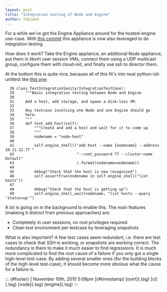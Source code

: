 ```yaml
---
layout: post
title: "Integration testing of Node and Engine"
author: fabiand
---
```




For a while we've got the Engine Appliance around for the hosted-engine
use-case. With [this
commit](https://gerrit.ovirt.org/gitweb?p=ovirt-appliance.git;a=commit;h=36389d60270da463dee8c2acedc564f52c1a7b0d)
this appliance is now also leveraged to do integration testing.

How does it work? Take the Engine appliance, an additional Node
appliance, put them in libvirt user session VMs, connect them using a
UDP multicast group, configure them with cloud-init, and finally use ssh
to director them.

At the bottom this is quite nice, because all of this fit's into neat
python-ish unittest like [this
one](https://gerrit.ovirt.org/gitweb?p=ovirt-appliance.git;a=blob;f=tests/testSanity.py;h=b3c03daed38e9733ac65f2a4f10628578efb20ca;hb=36389d60270da463dee8c2acedc564f52c1a7b0d):

      28 class TestIntegrationSanity(IntegrationTestCase):
      29     """Basic integration testing between Node and Engine
      30 
      31     Add a host, add storage, and spawn a disk-less VM.
      32 
      33     Any testcase involving one Node and one Engine should go
      34     here.
      35     """
      36     def test_add_host(self):
      37         """Create and add a host and wait for it to come up
      38         """
      39         nodename = "node-host"
      40 
      41         self.engine_shell(("add host --name {nodename} --address 10.11.12.77 "
      42                            "--root_password 77 --cluster-name Default"
      43                            ).format(nodename=nodename))
      44 
      45         debug("Check that the host is now recognized")
      46         self.assertTrue(nodename in self.engine_shell("list hosts"))
      47 
      48         debug("Check that the host is getting up")
      49         self.engine_shell_wait(nodename, "list hosts --query 'status=up'")

A lot is going on in the background to enable this. The main features
(makeing it distinct from previous approaches) are:

-   Completely in user sessions, no root privileges required
-   Clean test environment per testcase by leveraging snapshots

What is also important? A few test cases seem redundant, i.e. there are
test cases to check that SSH is working, or snapshots are working
correct. The redundancy is there to make it much easier to find
regressions. It is much more complicated to find the root cause of a
failure if you only got a single high-level test-case. By adding several
smaller ones (for the building blocks of the high-level test-case), it
should become more obvious what the cause for a failure is.

::: {#footer}
[ November 10th, 2015 5:08pm ]{#timestamp} [ovirt]{.tag} [ci]{.tag}
[node]{.tag} [engine]{.tag}
:::
